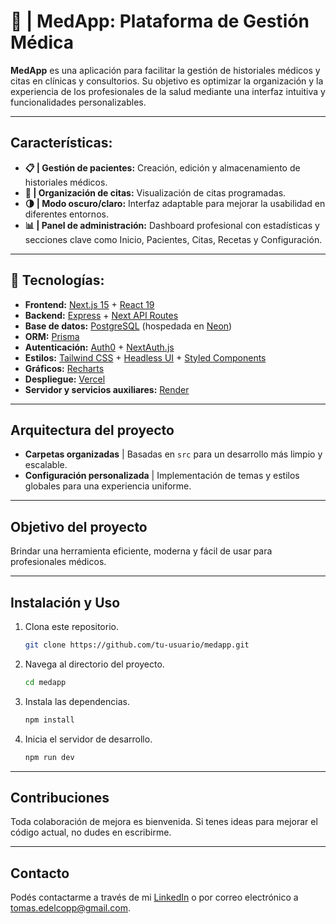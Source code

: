 # **🏥 | MedApp: Plataforma de Gestión Médica**

**MedApp** es una aplicación para facilitar la gestión de historiales médicos y citas en clínicas y consultorios. Su objetivo es optimizar la organización y la experiencia de los profesionales de la salud mediante una interfaz intuitiva y funcionalidades personalizables.

---

## **Características:**

- **📋 | Gestión de pacientes:** Creación, edición y almacenamiento de historiales médicos.
- **📅 | Organización de citas:** Visualización de citas programadas.
- **🌗 | Modo oscuro/claro:** Interfaz adaptable para mejorar la usabilidad en diferentes entornos.
- **📊 | Panel de administración:** Dashboard profesional con estadísticas y secciones clave como Inicio, Pacientes, Citas, Recetas y Configuración.
  
---

## 🚀 Tecnologías:

- **Frontend:** [Next.js 15](https://nextjs.org/) + [React 19](https://react.dev/)
- **Backend:** [Express](https://expressjs.com/) + [Next API Routes](https://nextjs.org/docs/api-routes/introduction)
- **Base de datos:** [PostgreSQL](https://www.postgresql.org/) (hospedada en [Neon](https://neon.tech/))
- **ORM:** [Prisma](https://www.prisma.io/)
- **Autenticación:** [Auth0](https://auth0.com/) + [NextAuth.js](https://next-auth.js.org/)
- **Estilos:** [Tailwind CSS](https://tailwindcss.com/) + [Headless UI](https://headlessui.dev/) + [Styled Components](https://styled-components.com/)
- **Gráficos:** [Recharts](https://recharts.org/)
- **Despliegue:** [Vercel](https://vercel.com/)
- **Servidor y servicios auxiliares:** [Render](https://render.com/)

---

## **Arquitectura del proyecto**

- **Carpetas organizadas** | Basadas en `src` para un desarrollo más limpio y escalable.
- **Configuración personalizada** | Implementación de temas y estilos globales para una experiencia uniforme.

---

## **Objetivo del proyecto**

Brindar una herramienta eficiente, moderna y fácil de usar para profesionales médicos.

---

## **Instalación y Uso**

1. Clona este repositorio.
   ```bash
   git clone https://github.com/tu-usuario/medapp.git
   ```
2. Navega al directorio del proyecto.
   ```bash
   cd medapp
   ```
3. Instala las dependencias.
   ```bash
   npm install
   ```
4. Inicia el servidor de desarrollo.
   ```bash
   npm run dev
   ```
---

## **Contribuciones**

Toda colaboración de mejora es bienvenida. Si tenes ideas para mejorar el código actual, no dudes en escribirme.

---

## **Contacto**

Podés contactarme a través de mi [LinkedIn](https://www.linkedin.com/in/edelcopp/) o por correo electrónico a [tomas.edelcopp@gmail.com](mailto:tomas.edelcopp@gmail.com).

